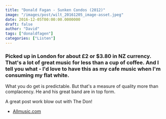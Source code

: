 ```yaml
---
title: "Donald Fagan - Sunken Condos (2012)"
image: "/images/post/wilt_20161205_image-asset.jpeg"
date: 2016-12-05T00:00:00.0000000
draft: false
author: "David"
tags: ["donaldfagen"]
categories: ["Listen"]
---
```

### Picked up in London for about £2 or $3.80 in NZ currency. That's a lot of great music for less than a cup of coffee. And I tell you what - I'd love to have this as my cafe music when I'm consuming my flat white.

 What you do get is predictable. But that's a measure of quality more than complacency. He and his great band are in top form.

 A great post work blow out with The Don!

-  [Allmusic.com](http://www.allmusic.com/album/sunken-condos-mw0002408326)